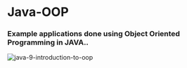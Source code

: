# Java-OOP
### Example applications done using Object Oriented Programming in JAVA..

![java-9-introduction-to-oop](https://user-images.githubusercontent.com/23145752/37838877-0f63e6f4-2edf-11e8-9362-4e39c1c3f860.png)

